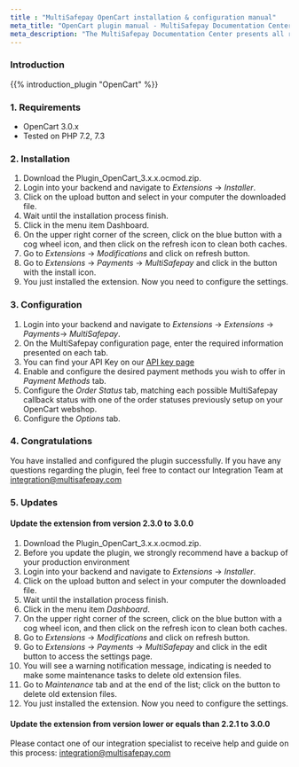 ```yaml
---
title : "MultiSafepay OpenCart installation & configuration manual"
meta_title: "OpenCart plugin manual - MultiSafepay Documentation Center"
meta_description: "The MultiSafepay Documentation Center presents all relevant information about our Plugins and API. You can also find support pages for Payment Methods, Tools and General Questions as well as the contact details of our Support and Integration Teams."
---
```


### Introduction

{{% introduction_plugin "OpenCart" %}}

### 1. Requirements
- OpenCart 3.0.x
- Tested on PHP 7.2, 7.3

### 2. Installation
1. Download the Plugin_OpenCart_3.x.x.ocmod.zip.
2. Login into your backend and navigate to _Extensions_ -> _Installer_.
3. Click on the upload button and select in your computer the downloaded file.
4. Wait until the installation process finish. 
5. Click in the menu item Dashboard.
6. On the upper right corner of the screen, click on the blue button with a cog wheel icon, and then click on the refresh icon to clean both caches. 
7. Go to _Extensions_ -> _Modifications_ and click on refresh button.
8. Go to _Extensions_ -> _Payments_ -> _MultiSafepay_ and click in the button with the install icon.
9. You just installed the extension. Now you need to configure the settings. 

### 3. Configuration
1. Login into your backend and navigate to _Extensions_ -> _Extensions_ -> _Payments_-> _MultiSafepay_.
2. On the MultiSafepay configuration page, enter the required information presented on each tab. 
3. You can find your API Key on our [API key page](/tools/multisafepay-control/get-your-api-key)
4. Enable and configure the desired payment methods you wish to offer in _Payment Methods_ tab.
5. Configure the _Order Status_ tab, matching each possible MultiSafepay callback status with one of the order statuses previously setup on your OpenCart webshop.
6. Configure the _Options_ tab. 

### 4. Congratulations
You have installed and configured the plugin successfully. If you have any questions regarding the plugin, feel free to contact our Integration Team at <integration@multisafepay.com>

### 5. Updates
#### Update the extension from version 2.3.0 to 3.0.0
1. Download the Plugin_OpenCart_3.x.x.ocmod.zip.
2. Before you update the plugin, we strongly recommend have a backup of your production environment
3. Login into your backend and navigate to _Extensions_ -> _Installer_.
4. Click on the upload button and select in your computer the downloaded file.
5. Wait until the installation process finish. 
6. Click in the menu item _Dashboard_.
7. On the upper right corner of the screen, click on the blue button with a cog wheel icon, and then click on the refresh icon to clean both caches. 
8. Go to _Extensions_ -> _Modifications_ and click on refresh button.
9. Go to _Extensions_ -> _Payments_ -> _MultiSafepay_ and click in the edit button to access the settings page.
10. You will see a warning notification message, indicating is needed to make some maintenance tasks to delete old extension files. 
11. Go to _Maintenance_ tab and at the end of the list; click on the button to delete old extension files. 
12. You just installed the extension. Now you need to configure the settings. 


#### Update the extension from version lower or equals than 2.2.1 to 3.0.0
Please contact one of our integration specialist to receive help and guide on this process: <a href="mailto:integration@multisafepay.com">integration@multisafepay.com</a>

